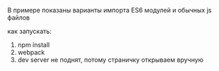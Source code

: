 В примере показаны варианты импорта ES6 модулей и обычных js файлов

как запускать: 
1. npm install
2. webpack
3. dev server не поднят, потому страничку открываем вручную